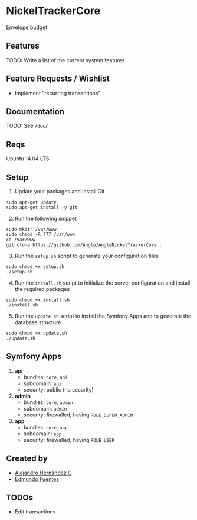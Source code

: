 # NickelTrackerCore
Envelope budget

## Features
TODO: Write a list of the current system features

## Feature Requests / Wishlist
- Implement "recurring transactions"

## Documentation
TODO: See `/doc/`

## Reqs
Ubuntu 14.04 LTS

## Setup

1. Update your packages and install Git
```
sudo apt-get update
sudo apt-get install -y git
```

2. Run the following snippet
``` 
sudo mkdir /var/www
sudo chmod -R 777 /var/www
cd /var/www
git clone https://github.com/Angle/AngleNickelTrackerCore .
```

3. Run the `setup.sh` script to generate your configuration files
```
sudo chmod +x setup.sh
./setup.sh
```

4. Run the `install.sh` script to initialize the server configuration and install the required packages
```
sudo chmod +x install.sh
./install.sh
```

5. Run the `update.sh` script to install the Symfony Apps and to generate the database structure
```
sudo chmod +x update.sh
./update.sh
```



## Symfony Apps
1. **api**
    * bundles: `core`,  `api`
    * subdomain: `api`
    * security: public (no security)
2. **admin**
    * bundles: `core`,  `admin`
    * subdomain: `admin`
    * security: firewalled, having `ROLE_SUPER_ADMIN`
3. **app**
    * bundles: `core`,  `app`
    * subdomain: `app`
    * security: firewalled, having `ROLE_USER`


## Created by
- [Alejandro Hernández G](https://github.com/alexhg11)
- [Edmundo Fuentes](https://github.com/edmundofuentes)




## TODOs
- Edit transactions